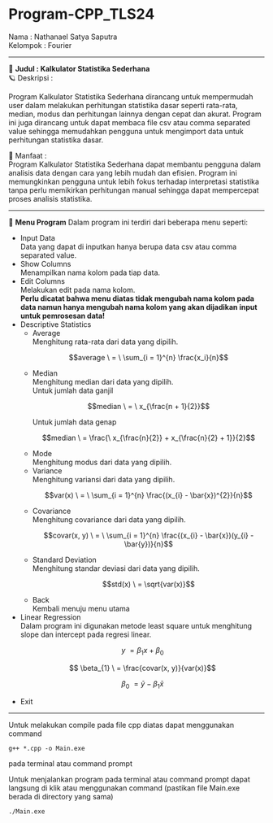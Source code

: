 # Program-CPP_TLS24
Nama         : Nathanael Satya Saputra <br />
Kelompok     : Fourier

-----
🚀 **Judul        : Kalkulator Statistika Sederhana** <br />
🪐 Deskripsi      : <br />

Program Kalkulator Statistika Sederhana dirancang untuk mempermudah user dalam melakukan perhitungan statistika dasar seperti rata-rata, median, modus dan perhitungan lainnya dengan cepat dan akurat. Program ini juga dirancang untuk dapat membaca file csv atau comma separated value sehingga memudahkan pengguna untuk mengimport data untuk perhitungan statistika dasar.

🌌 Manfaat        : <br />
Program Kalkulator Statistika Sederhana dapat membantu pengguna dalam analisis data dengan cara yang lebih mudah dan efisien. Program ini memungkinkan pengguna untuk lebih fokus terhadap interpretasi statistika tanpa perlu memikirkan perhitungan manual sehingga dapat mempercepat proses analisis statistika. 

---
🍔 **Menu Program**
Dalam program ini terdiri dari beberapa menu seperti:
- Input Data <br /> 
  Data yang dapat di inputkan hanya berupa data csv atau comma separated value.
- Show Columns <br />
  Menampilkan nama kolom pada tiap data.
- Edit Columns <br />
  Melakukan edit pada nama kolom. <br />
  **Perlu dicatat bahwa menu diatas tidak mengubah nama kolom pada data namun hanya mengubah nama kolom yang akan dijadikan input untuk pemrosesan data!**
- Descriptive Statistics
  -  Average<br />
     Menghitung rata-rata dari data yang dipilih. <br />
     ```math
     average \ = \ \sum_{i = 1}^{n} \frac{x_i}{n}
     ```
  -  Median<br />
     Menghitung median dari data yang dipilih. <br />
     Untuk jumlah data ganjil <br />
     ```math
     median \ = \ x_{\frac{n + 1}{2}}
     ```
     Untuk jumlah data genap <br />
     ```math
     median \ = \frac{\ x_{\frac{n}{2}} + x_{\frac{n}{2} + 1}}{2}
     ```
  -  Mode<br />
     Menghitung modus dari data yang dipilih.
  -  Variance<br />
     Menghitung variansi dari data yang dipilih. 
     ```math
     var(x) \ = \ \sum_{i = 1}^{n} \frac{(x_{i} - \bar{x})^{2}}{n}
     ```
  -  Covariance<br />
     Menghitung covariance dari data yang dipilih.
     ```math
     covar(x, y) \ = \ \sum_{i = 1}^{n} \frac{(x_{i} - \bar{x})(y_{i} - \bar{y})}{n}
     ```
  -  Standard Deviation<br />
     Menghitung standar deviasi dari data yang dipilih.
     ```math
     std(x) \ = \sqrt{var(x)}
     ```
  -  Back<br />
     Kembali menuju menu utama
- Linear Regression<br />
  Dalam program ini digunakan metode least square untuk menghitung slope dan intercept pada regresi linear.
  ```math
     y \ = \beta_{1} x + \beta_{0}
  ```
  ```math
     \beta_{1} \ = \frac{covar(x, y)}{var(x)}
  ```
  ```math
     \beta_{0} \ = \bar{y} - \beta_{1} \bar{x}
  ```
- Exit
-----

Untuk melakukan compile pada file cpp diatas dapat menggunakan command
```
g++ *.cpp -o Main.exe
```
pada terminal atau command prompt

Untuk menjalankan program pada terminal atau command prompt dapat langsung di klik atau menggunakan command (pastikan file Main.exe berada di directory yang sama)
```
./Main.exe
```
